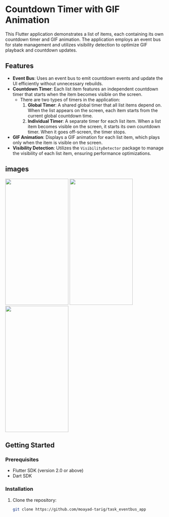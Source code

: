 # Countdown Timer with GIF Animation

This Flutter application demonstrates a list of items, each containing its own countdown timer and GIF animation. The application employs an event bus for state management and utilizes visibility detection to optimize GIF playback and countdown updates.

## Features

- **Event Bus**: Uses an event bus to emit countdown events and update the UI efficiently without unnecessary rebuilds.
- **Countdown Timer**: Each list item features an independent countdown timer that starts when the item becomes visible on the screen.
  - There are two types of timers in the application:
    1. **Global Timer**: A shared global timer that all list items depend on. When the list appears on the screen, each item starts from the current global countdown time.
    2. **Individual Timer**: A separate timer for each list item. When a list item becomes visible on the screen, it starts its own countdown timer. When it goes off-screen, the timer stops.
- **GIF Animation**: Displays a GIF animation for each list item, which plays only when the item is visible on the screen.
- **Visibility Detection**: Utilizes the `VisibilityDetector` package to manage the visibility of each list item, ensuring performance optimizations.

## images 
<img src="https://github.com/user-attachments/assets/2a9be6a4-b5a2-46d4-b2e1-0ac42f1ebde7" width="200" height="400"/>
<img src="https://github.com/user-attachments/assets/cd3d441e-13a4-4666-919c-47ddef931de2" width="200" height="400"/>
<img src="https://github.com/user-attachments/assets/6f914702-ec59-4637-b946-5d10dc94dda9" width="200" height="400"/>

## Getting Started

### Prerequisites

- Flutter SDK (version 2.0 or above)
- Dart SDK

### Installation

1. Clone the repository:
   ```bash
   git clone https://github.com/moayad-tarig/task_eventbus_app
